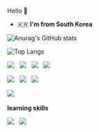 Hello 👋   

 - 🇰🇷  **I'm from South Korea**

![Anurag's GitHub stats](https://github-readme-stats.vercel.app/api?username=jhva&show_icons=true&theme=radical)

![Top Langs](https://github-readme-stats.vercel.app/api/top-langs/?username=jhva&layout=compact)



<img src="https://img.shields.io/badge/React-61DAFB?style=flat-square&logo=React&logoColor=white"/> &nbsp;
<img src="https://img.shields.io/badge/ReactNative-blue?style=flat-square&logo=React&logoColor=white"/> &nbsp;
<img src="https://img.shields.io/badge/TypeScript-3178C6?style=flat-square&logo=typescript&logoColor=white"/> &nbsp;
<img src="https://img.shields.io/badge/VueJS-4FC08D?style=flat-square&logo=Vue.js&logoColor=white"/> &nbsp;  




<img src="https://img.shields.io/badge/Spring-6DB33F?style=flat-square&logo=Spring&logoColor=white"/> &nbsp;
<img src="https://img.shields.io/badge/Mysql-4479A1?style=flat-square&logo=Mysql&logoColor=white"/> &nbsp;
<img src="https://img.shields.io/badge/Kotlin-7F52FF?style=flat-square&logo=Kotlin&logoColor=white"/> &nbsp;  

<img src="https://img.shields.io/badge/docker-2496ED?style=flat-square&logo=docker&logoColor=white"/> &nbsp;  




<b>learning skills</b>

<img src="https://img.shields.io/badge/kubernetes-326CE5?style=flat-square&logo=kubernetes&logoColor=white"/> &nbsp;
<img src="https://img.shields.io/badge/express-000000?style=flat-square&logo=express&logoColor=white"/> &nbsp; 




<!--
**100dongwoo/100dongwoo** is a ✨ _special_ ✨ repository because its `README.md` (this file) appears on your GitHub profile.

Here are some ideas to get you started:

- 🔭 I’m currently working on ...
- 🌱 I’m currently learning ...
- 👯 I’m looking to collaborate on ...
- 🤔 I’m looking for help with ...
- 💬 Ask me about ...
- 📫 How to reach me: ...
- 😄 Pronouns: ...
- ⚡ Fun fact: ...
-->
